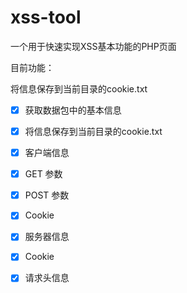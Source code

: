 # xss-tool

一个用于快速实现XSS基本功能的PHP页面

目前功能：

将信息保存到当前目录的cookie.txt

- [x] 获取数据包中的基本信息

- [x] 将信息保存到当前目录的cookie.txt

- [x] 客户端信息

- [x] GET 参数

- [x] POST 参数

- [x] Cookie

- [x] 服务器信息

- [x] Cookie

- [x] 请求头信息


